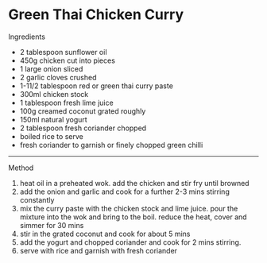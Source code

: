 # Green Thai Chicken Curry

Ingredients

-   2 tablespoon sunflower oil
-   450g chicken cut into pieces
-   1 large onion sliced
-   2 garlic cloves crushed
-   1-11/2 tablespoon red or green thai curry paste
-   300ml chicken stock
-   1 tablespoon fresh lime juice
-   100g creamed coconut grated roughly
-   150ml natural yogurt
-   2 tablespoon fresh coriander chopped
-   boiled rice to serve
-   fresh coriander to garnish or finely chopped green chilli

--------------------------------------------------------------------------------

Method

1.  heat oil in a preheated wok. add the chicken and stir fry until browned
2.  add the onion and garlic and cook for a further 2-3 mins stirring constantly
3.  mix the curry paste with the chicken stock and lime juice. pour the mixture
    into the wok and bring to the boil. reduce the heat, cover and simmer for 30
    mins
4.  stir in the grated coconut and cook for about 5 mins
5.  add the yogurt and chopped coriander and cook for 2 mins stirring.
6.  serve with rice and garnish with fresh coriander
